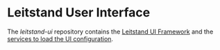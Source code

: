 # Leitstand User Interface

The _leitstand-ui_ repository contains the  [Leitstand UI Framework](./leitstand-ui-web/README.md) and the [services to load the UI configuration](./leitstand-ui-model/README.md).
